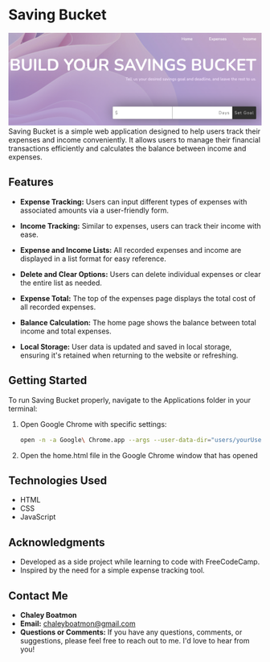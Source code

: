 # Saving Bucket
![Saving Bucket](saving-bucket.png)
Saving Bucket is a simple web application designed to help users track their expenses and income conveniently. It allows users to manage their financial transactions efficiently and calculates the balance between income and expenses.

## Features
- **Expense Tracking:** Users can input different types of expenses with associated amounts via a user-friendly form.

- **Income Tracking:** Similar to expenses, users can track their income with ease.

- **Expense and Income Lists:** All recorded expenses and income are displayed in a list format for easy reference.

- **Delete and Clear Options:** Users can delete individual expenses or clear the entire list as needed.

- **Expense Total:** The top of the expenses page displays the total cost of all recorded expenses.

- **Balance Calculation:** The home page shows the balance between total income and total expenses.

- **Local Storage:** User data is updated and saved in local storage, ensuring it's retained when returning to the website or refreshing.
  
## Getting Started

To run Saving Bucket properly, navigate to the Applications folder in your terminal:

1. Open Google Chrome with specific settings:

   ```bash
   open -n -a Google\ Chrome.app --args --user-data-dir="users/yourUserName/Applications" --disable-web-security
   ```
2. Open the home.html file in the Google Chrome window that has opened
## Technologies Used
- HTML
- CSS
- JavaScript

## Acknowledgments
- Developed as a side project while learning to code with FreeCodeCamp.
- Inspired by the need for a simple expense tracking tool.

## Contact Me

- **Chaley Boatmon**
- **Email:** chaleyboatmon@gmail.com
- **Questions or Comments:** If you have any questions, comments, or suggestions, please feel free to reach out to me. I'd love to hear from you!
